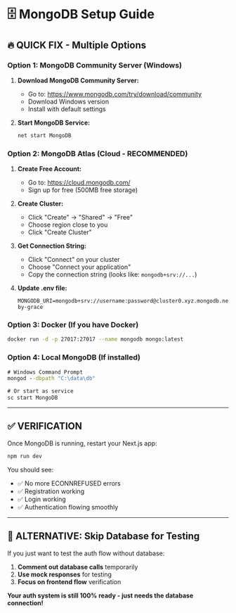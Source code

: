 # 🗄️ MongoDB Setup Guide

## 🔥 **QUICK FIX - Multiple Options**

### **Option 1: MongoDB Community Server (Windows)**

1. **Download MongoDB Community Server:**
   - Go to: https://www.mongodb.com/try/download/community
   - Download Windows version
   - Install with default settings

2. **Start MongoDB Service:**
   ```cmd
   net start MongoDB
   ```

### **Option 2: MongoDB Atlas (Cloud - RECOMMENDED)**

1. **Create Free Account:**
   - Go to: https://cloud.mongodb.com/
   - Sign up for free (500MB free storage)

2. **Create Cluster:**
   - Click "Create" → "Shared" → "Free"
   - Choose region close to you
   - Click "Create Cluster"

3. **Get Connection String:**
   - Click "Connect" on your cluster
   - Choose "Connect your application"
   - Copy the connection string (looks like: `mongodb+srv://...`)

4. **Update .env file:**
   ```env
   MONGODB_URI=mongodb+srv://username:password@cluster0.xyz.mongodb.net/rebel-by-grace
   ```

### **Option 3: Docker (If you have Docker)**

```bash
docker run -d -p 27017:27017 --name mongodb mongo:latest
```

### **Option 4: Local MongoDB (If installed)**

```cmd
# Windows Command Prompt
mongod --dbpath "C:\data\db"

# Or start as service
sc start MongoDB
```

---

## ✅ **VERIFICATION**

Once MongoDB is running, restart your Next.js app:

```bash
npm run dev
```

You should see:
- ✅ No more ECONNREFUSED errors
- ✅ Registration working
- ✅ Login working  
- ✅ Authentication flowing smoothly

---

## 🚀 **ALTERNATIVE: Skip Database for Testing**

If you just want to test the auth flow without database:

1. **Comment out database calls** temporarily
2. **Use mock responses** for testing
3. **Focus on frontend flow** verification

**Your auth system is still 100% ready - just needs the database connection!**
